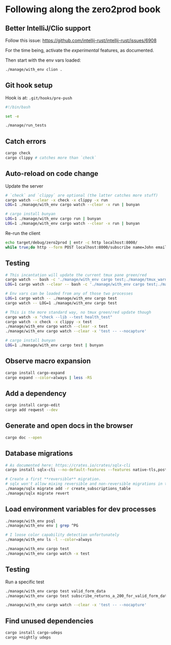 # Following along the zero2prod book

## Better IntelliJ/Clio support

Follow this issue: https://github.com/intellij-rust/intellij-rust/issues/6908

For the time being, activate the *experimental* features, as documented.

Then start with the env vars loaded:

```bash
./manage/with_env clion .
```

## Git hook setup

Hook is at: `.git/hooks/pre-push`
```bash
#!/bin/bash

set -e

./manage/run_tests
```

## Catch errors

```bash
cargo check
cargo clippy # catches more than `check`
```

## Auto-reload on code change

Update the server
```bash
# `check` and `clippy` are optional (the latter catches more stuff)
cargo watch --clear -x check -x clippy -x run
LOG=1 ./manage/with_env cargo watch --clear -x run | bunyan

# cargo install bunyan
LOG=1 ./manage/with_env cargo run | bunyan
LOG=1 ./manage/with_env cargo watch --clear -x run | bunyan
```

Re-run the client
```bash
echo target/debug/zero2prod | entr -c http localhost:8000/
while true;do http --form POST localhost:8000/subscribe name=John email=john-$(date +%s)@example.com;sleep 5;done
```

## Testing

```bash
# This incantation will update the current tmux pane green/red
cargo watch -- bash -c './manage/with_env cargo test;./manage/tmux_warn $?'
LOG=1 cargo watch --clear -- bash -c './manage/with_env cargo test;./manage/tmux_warn $?' | bunyan

# Env vars can be loaded from any of those two processes
LOG=1 cargo watch -- ./manage/with_env cargo test
cargo watch -- LOG=1 ./manage/with_env cargo test

# This is the more standard way, no tmux green/red update though
cargo watch -x "check --lib --test health_test"
cargo watch -x check -x clippy -x test
./manage/with_env cargo watch --clear -x test
./manage/with_env cargo watch --clear -x 'test -- --nocapture'

# cargo install bunyan
LOG=1 ./manage/with_env cargo test | bunyan
```

## Observe macro expansion

```bash
cargo install cargo-expand
cargo expand --color=always | less -RS
```

## Add a dependency

```bash
cargo install cargo-edit
cargo add reqwest --dev
```

## Generate and open docs in the browser

```bash
cargo doc --open
```

## Database migrations

```bash
# As documented here: https://crates.io/crates/sqlx-cli
cargo install sqlx-cli --no-default-features --features native-tls,postgres

# Create a first **reversible** migration.
# sqlx won't allow mixing reversible and non-reversible migrations in the same project
./manage/sqlx migrate add -r create_subscriptions_table
./manage/sqlx migrate revert
```

## Load environment variables for dev processes

```bash
./manage/with_env psql
./manage/with_env env | grep ^PG

# I loose color capability detection unfortunately
./manage/with_env ls -l --color=always

./manage/with_env cargo test
./manage/with_env cargo watch -x test
```

## Testing

Run a specific test
```bash
./manage/with_env cargo test valid_form_data
./manage/with_env cargo test subscribe_returns_a_200_for_valid_form_data -- --exact

./manage/with_env cargo watch --clear -x 'test -- --nocapture'
```

## Find unused dependencies

```bash
cargo install cargo-udeps
cargo +nightly udeps
```